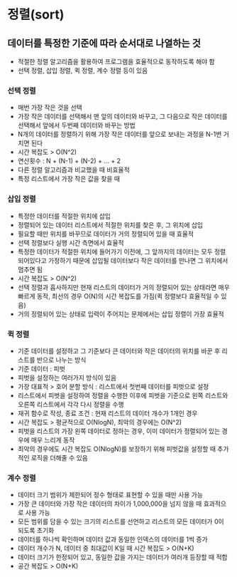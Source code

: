 # 정렬(sort)
## 데이터를 특정한 기준에 따라 순서대로 나열하는 것
* 적절한 정렬 알고리즘을 활용하여 프로그램을 효율적으로 동작하도록 해야 함
* 선택 정렬, 삽입 정렬, 퀵 정렬, 계수 정렬 등이 있음

### 선택 정렬
* 매번 가장 작은 것을 선택
* 가장 작은 데이터를 선택해서 맨 앞의 데이터와 바꾸고, 그 다음으로 작은 데이터를 선택해서 앞에서 두번째 데이터와 바꾸는 방법
* N개의 데이터를 정렬하기 위해 가장 작은 데이터를 앞으로 보내는 과정을 N-1번 거치면 된다
* 시간 복잡도 > O(N^2)
* 연산횟수 : N + (N-1) + (N-2) + ... + 2 
* 다른 정렬 알고리즘과 비교했을 때 비효율적
* 특정 리스트에서 가장 작은 값을 찾을 때 

### 삽입 정렬
* 특정한 데이터를 적절한 위치에 삽입
* 정렬되어 있는 데이터 리스트에서 적절한 위치를 찾은 후, 그 위치에 삽입
* 필요할 때만 위치를 바꾸므로 데이터가 거의 정렬되어 있을 때 효율적
* 선택 정렬보다 실행 시간 측면에서 효율적
* 특정한 데이터가 적절한 위치에 들어가기 이전에, 그 앞까지의 데이터는 모두 정렬되어있다고 가정하기 때문에 삽입될 데이터보다 작은 데이터를 만나면 그 위치에서 멈추면 됨
* 시간 복잡도 > O(N^2)
* 선택 정렬과 흡사하지만 현재 리스트의 데이터가 거의 정렬되어 있는 상태라면 매우 빠르게 동작, 최선의 경우 O(N)의 시간 복잡도를 가짐(퀵 정렬보다 효율적일 수 있음)
* 거의 정렬되어 있는 상태로 입력이 주어지는 문제에서는 삽입 정렬이 가장 효율적

### 퀵 정렬
* 기준 데이터를 설정하고 그 기준보다 큰 데이터와 작은 데이터의 위치를 바꾼 후 리스트를 반으로 나누는 방식 
* 기준 데이터 : 피벗
* 피벗을 설정하는 여러가지 방식이 있음
* 가장 대표적 > 호어 분할 방식 : 리스트에서 첫번째 데이터를 피벗으로 설정
* 리스트에서 피벗을 설정하여 정렬을 수행한 이후에 피벗을 기준으로 왼쪽 리스트와 오른쪽 리스트에서 각각 다시 정렬을 수행
* 재귀 함수로 작성, 종료 조건 : 현재 리스트의 데이터 개수가 1개인 경우
* 시간 복잡도 > 평균적으로 O(NlogN), 최악의 경우에는 O(N^2)
* 피벗을 리스트의 가장 왼쪽 데이터로 정하는 경우, 이미 데이터가 정렬되어 있는 경우에 매우 느리게 동작
* 최악의 경우에도 시간 복잡도 O(NlogN)를 보장하기 위해 피벗값을 설정할 때 추가적인 로직을 더해줄 수 있음

### 계수 정렬
* 데이터 크기 범위가 제한되어 정수 형태로 표현할 수 있을 때만 사용 가능
* 가장 큰 데이터와 가장 작은 데이터의 차이가 1,000,000을 넘지 않을 때 효과적으로 사용 가능
* 모든 범위를 담을 수 있는 크기의 리스트를 선언하고 리스트의 모든 데이터가 0이 되도록 초기화
* 데이터를 하나씩 확인하며 데이터 값과 동일한 인덱스의 데이터를 1씩 증가
* 데이터 개수가 N, 데이터 중 최대값이 K일 때 시간 복잡도 > O(N+K)
* 데이터 크기가 한정되어 있고, 동일한 값을 가지는 데이터가 여러개 등장할 때 적합
* 공간 복잡도 > O(N+K)
